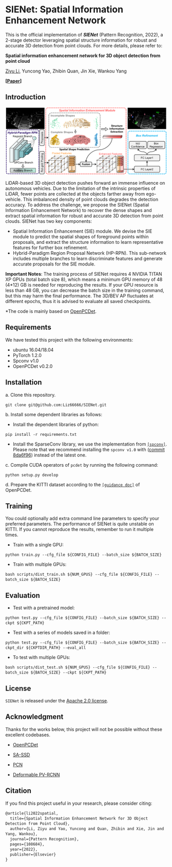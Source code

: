 # SIENet: Spatial Information Enhancement Network

This is the official implementation of  ***SIENet*** (Pattern Recognition, 2022), a 2-stage detector leveraging spatial structure information for robust and accurate 3D detection from point clouds. For more details, please refer to:

**Spatial information enhancement network for 3D object detection from point cloud**

[Ziyu Li](https://github.com/Liz66666), Yuncong Yao, Zhibin Quan, Jin Xie, Wankou Yang

**[[Paper](https://www.sciencedirect.com/science/article/pii/S0031320322001650)]**

## Introduction

<p align="center">
  <img src="docs/network_architecture.png">
</p>

LiDAR-based 3D object detection pushes forward an immense influence on autonomous vehicles. Due to the limitation of the intrinsic properties of LiDAR, fewer points are collected at the objects farther away from ego-vehicle. This imbalanced density of point clouds degrades the detection accuracy. To address the challenge, we propose the SIENet (Spatial Information Enhancement Network) to recover the dense shapes and extract spatial information for robust and accurate 3D detection from point clouds. SIENet has two key components:

- Spatial Information Enhancement (SIE) module. We devise the SIE module to predict the spatial shapes of foreground points within proposals, and extract the structure information to learn representative features for further box refinement.
- Hybrid-Paradigm Region Proposal Network (HP-RPN). This sub-network includes multiple branches to learn discriminate features and generate accurate proposals for the SIE module.

**Important Notes**: The training process of SIENet requires 4 NVIDIA TITAN XP GPUs (total batch size 8), which means a minimum GPU memory of 48 (4*12) GB is needed for reproducing the results. If your GPU resource is less than 48 GB, you can decrease the batch size in the training command, but this may harm the final performance. The 3D/BEV AP fluctuates at different epochs, thus it is advised to evaluate all saved checkpoints. 

*The code is mainly based on [OpenPCDet](https://github.com/open-mmlab/OpenPCDet).

## Requirements

We have tested this project with the following environments:

- ubuntu 16.04/18.04
- PyTorch 1.2.0
- Spconv v1.0
- OpenPCDet v0.2.0

## Installation

a. Clone this repository.

```
git clone git@github.com:Liz66666/SIENet.git
```

b. Install some dependent libraries as follows:

- Install the dependent libraries of python:

```
pip install -r requirements.txt
```

- Install the SparseConv library, we use the implementation from [`[spconv]`](https://github.com/traveller59/spconv). Please note that we recommend installing the `spconv v1.0` with ([commit 8da6f96](https://github.com/traveller59/spconv/tree/8da6f967fb9a054d8870c3515b1b44eca2103634)) instead of the latest one.

c. Compile CUDA operators of `pcdet` by running the following command:

```
python setup.py develop
```

d. Prepare the KITTI dataset according to the  [`[guidance doc]`](https://github.com/open-mmlab/OpenPCDet/blob/master/docs/GETTING_STARTED.md) of OpenPCDet.

## Training

You could optionally add extra command line parameters to specify your preferred parameters. The performance of SIENet is quite unstable on KITTI. If you cannot reproduce the results, remember to run it multiple times.

- Train with a single GPU:

```
python train.py --cfg_file ${CONFIG_FILE} --batch_size ${BATCH_SIZE} 
```

- Train with multiple GPUs:

```
bash scripts/dist_train.sh ${NUM_GPUS} --cfg_file ${CONFIG_FILE} --batch_size ${BATCH_SIZE} 
```

## Evaluation

- Test with a pretrained model:

```
python test.py --cfg_file ${CONFIG_FILE} --batch_size ${BATCH_SIZE} --ckpt ${CKPT_PATH}
```

- Test with a series of models saved in a folder:

```
python test.py --cfg_file ${CONFIG_FILE} --batch_size ${BATCH_SIZE} --ckpt_dir ${CKPTDIR_PATH} --eval_all
```

- To test with multiple GPUs:

```
bash scripts/dist_test.sh ${NUM_GPUS} --cfg_file ${CONFIG_FILE} --batch_size ${BATCH_SIZE} --ckpt ${CKPT_PATH}
```

## License

`SIENet` is released under the [Apache 2.0 license](LICENSE).

## Acknowledgment

Thanks for the works below, this project will not be possible without these excellent codebases. 

* [OpenPCDet](https://github.com/open-mmlab/OpenPCDet)
* [SA-SSD](https://github.com/skyhehe123/SA-SSD)
* [PCN](https://github.com/wentaoyuan/pcn)

* [Deformable PV-RCNN](https://github.com/AutoVision-cloud/Deformable-PV-RCNN)

## Citation

If you find this project useful in your research, please consider citing:

```
@article{li2022spatial,
  title={Spatial Information Enhancement Network for 3D Object Detection from Point Cloud},
  author={Li, Ziyu and Yao, Yuncong and Quan, Zhibin and Xie, Jin and Yang, Wankou},
  journal={Pattern Recognition},
  pages={108684},
  year={2022},
  publisher={Elsevier}
}
```

